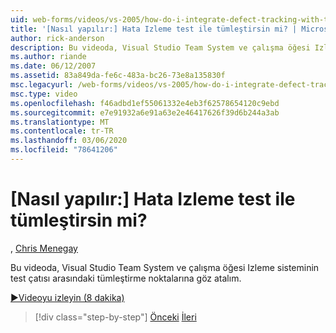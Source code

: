```yaml
---
uid: web-forms/videos/vs-2005/how-do-i-integrate-defect-tracking-with-testing
title: '[Nasıl yapılır:] Hata Izleme test ile tümleştirsin mi? | Microsoft Docs'
author: rick-anderson
description: Bu videoda, Visual Studio Team System ve çalışma öğesi Izleme sisteminin test çatısı arasındaki tümleştirme noktalarına göz atalım.
ms.author: riande
ms.date: 06/12/2007
ms.assetid: 83a849da-fe6c-483a-bc26-73e8a135830f
msc.legacyurl: /web-forms/videos/vs-2005/how-do-i-integrate-defect-tracking-with-testing
msc.type: video
ms.openlocfilehash: f46adbd1ef55061332e4eb3f62578654120c9ebd
ms.sourcegitcommit: e7e91932a6e91a63e2e46417626f39d6b244a3ab
ms.translationtype: MT
ms.contentlocale: tr-TR
ms.lasthandoff: 03/06/2020
ms.locfileid: "78641206"
---
```

# <a name="how-do-i-integrate-defect-tracking-with-testing"></a>[Nasıl yapılır:] Hata Izleme test ile tümleştirsin mi?

, [Chris Menegay](https://twitter.com/CMenegay)

Bu videoda, Visual Studio Team System ve çalışma öğesi Izleme sisteminin test çatısı arasındaki tümleştirme noktalarına göz atalım.

[&#9654;Videoyu izleyin (8 dakika)](https://channel9.msdn.com/Blogs/ASP-NET-Site-Videos/how-do-i-integrate-defect-tracking-with-testing)

> [!div class="step-by-step"]
> [Önceki](the-effects-of-viewstate.md)
> [İleri](how-do-i-create-my-own-bug-work-item.md)
